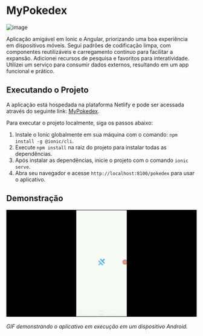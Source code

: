 # MyPokedex

![image](https://github.com/fabriciosilvaJr/mypokedex/assets/17913188/f7dd19ab-19ca-474c-b26a-531de96e9a0c)

Aplicação amigável em Ionic e Angular, priorizando uma boa experiência em dispositivos móveis. Segui padrões de codificação limpa, com componentes reutilizáveis e carregamento contínuo para facilitar a expansão. Adicionei recursos de pesquisa e favoritos para interatividade. Utilizei um serviço para consumir dados externos, resultando em um app funcional e prático.


## Executando o Projeto

A aplicação está hospedada na plataforma Netlify e pode ser acessada através do seguinte link: [MyPokedex](https://fabriciopokedex.netlify.app/).

Para executar o projeto localmente, siga os passos abaixo:

1. Instale o Ionic globalmente em sua máquina com o comando: `npm install -g @ionic/cli`.
2. Execute `npm install` na raiz do projeto para instalar todas as dependências.
3. Após instalar as dependências, inicie o projeto com o comando `ionic serve`.
4. Abra seu navegador e acesse `http://localhost:8100/pokedex` para usar o aplicativo.



## Demonstração

![Demonstração do Aplicativo](https://github.com/fabriciosilvaJr/mypokedex/blob/master/src/assets/MyPokedex.gif)

*GIF demonstrando o aplicativo em execução em um dispositivo Android.*




